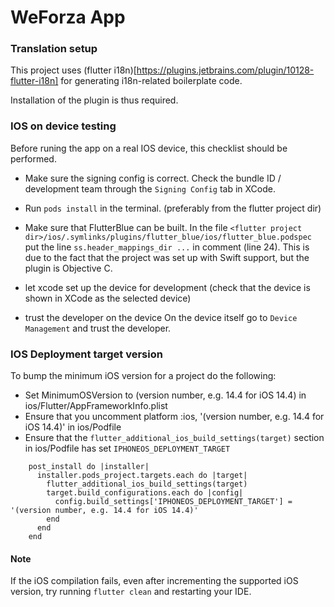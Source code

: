 # WeForza App

### Translation setup

This project uses (flutter i18n)[https://plugins.jetbrains.com/plugin/10128-flutter-i18n] for generating i18n-related boilerplate code.

Installation of the plugin is thus required.

### IOS on device testing

Before runing the app on a real IOS device, this checklist should be performed.

- Make sure the signing config is correct.
Check the bundle ID / development team through the `Signing Config` tab in XCode.

- Run `pods install` in the terminal.
(preferably from the flutter project dir)

- Make sure that FlutterBlue can be built.
In the file `<flutter project dir>/ios/.symlinks/plugins/flutter_blue/ios/flutter_blue.podspec`
put the line `ss.header_mappings_dir ...` in comment (line 24).
This is due to the fact that the project was set up with Swift support, but the plugin is Objective C.

- let xcode set up the device for development 
(check that the device is shown in XCode as the selected device)

- trust the developer on the device
On the device itself go to `Device Management` and trust the developer.


### IOS Deployment target version

To bump the minimum iOS version for a project do the following:

- Set MinimumOSVersion to (version number, e.g. 14.4 for iOS 14.4) in ios/Flutter/AppFrameworkInfo.plist
- Ensure that you uncomment platform :ios, '(version number, e.g. 14.4 for iOS 14.4)' in ios/Podfile 
- Ensure that the `flutter_additional_ios_build_settings(target)` section in ios/Podfile has set `IPHONEOS_DEPLOYMENT_TARGET`
```
    post_install do |installer|
      installer.pods_project.targets.each do |target|
        flutter_additional_ios_build_settings(target)
        target.build_configurations.each do |config|
          config.build_settings['IPHONEOS_DEPLOYMENT_TARGET'] = '(version number, e.g. 14.4 for iOS 14.4)'
        end
      end
    end
```

#### Note

If the iOS compilation fails, even after incrementing the supported iOS version, try running `flutter clean` and restarting your IDE.
